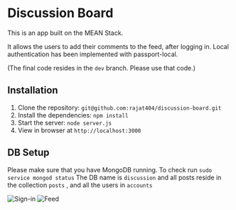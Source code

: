 # Discussion Board

This is an app built on the MEAN Stack.

It allows the users to add their comments to the feed, after logging in.
Local authentication has been implemented with passport-local.

(The final code resides in the `dev` branch. Please use that code.)

## Installation

1. Clone the repository: `git@github.com:rajat404/discussion-board.git`
2. Install the dependencies: `npm install`
3. Start the server: `node server.js`
4. View in browser at `http://localhost:3000`

## DB Setup

Please make sure that you have MongoDB running. To check run `sudo service mongod status`
The DB name is `discussion` and all posts reside in the collection `posts` , and all the users in `accounts`

![Sign-in](http://i.imgur.com/Z7Ti6ia.png)
![Feed](http://i.imgur.com/bufGLVO.png)
